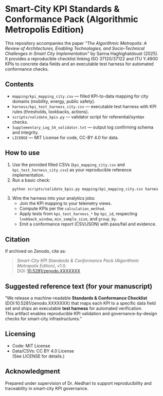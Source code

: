 
# Smart-City KPI Standards & Conformance Pack (Algorithmic Metropolis Edition)

This repository accompanies the paper *“The Algorithmic Metropolis: A Review of Architectures, Enabling Technologies, and Socio-Technical Challenges in Smart City Implementation”* by Sarina Haghighatdoust (2025).  
It provides a reproducible checklist linking ISO 37120/37122 and ITU Y.4900 KPIs to concrete data fields and an executable test harness for automated conformance checks.

## Contents
- `mapping/kpi_mapping_city.csv` — filled KPI-to-data mapping for city domains (mobility, energy, public safety).
- `harness/kpi_test_harness_city.csv` — executable test harness with KPI rules (thresholds, lookbacks, actions).
- `scripts/validate_kpis.py` — validator script for referential/syntax checks.
- `Supplementary_Log_S4_validator.txt` — output log confirming schema and integrity.
- `LICENSE` — MIT License for code, CC-BY 4.0 for data.


## How to use
1. Use the provided filled CSVs (`kpi_mapping_city.csv` and `kpi_test_harness_city.csv`) as your reproducible reference implementation.
2. Run a basic check:  
   ```bash
   python scripts/validate_kpis.py mapping/kpi_mapping_city.csv harness/kpi_test_harness_city.csv > Supplementary_Log_S4_validator.txt 2>&1
   ```
3. Wire the harness into your analytics jobs:
   - Join the KPI mapping to your telemetry views.
   - Compute KPIs per the `calculation_method`.
   - Apply tests from `kpi_test_harness_*` by `kpi_id`, respecting `lookback_window`, `min_sample_size`, and `group_by`.
   - Emit a conformance report (CSV/JSON) with pass/fail and evidence.

## Citation
If archived on Zenodo, cite as:
> *Smart-City KPI Standards & Conformance Pack (Algorithmic Metropolis Edition)*, v1.0.  
> DOI: [10.5281/zenodo.XXXXXXX](https://doi.org/10.5281/zenodo.XXXXXXX)


## Suggested reference text (for your manuscript)
“We release a machine-readable **Standards & Conformance Checklist** (DOI:10.5281/zenodo.XXXXXXX) that maps each KPI to a specific data field set and ships an executable **test harness** for automated verification.  
This artifact enables reproducible KPI validation and governance-by-design checks for smart-city infrastructures.”

## Licensing
- Code: MIT License  
- Data/CSVs: CC BY 4.0 License  
(See LICENSE for details.)

## Acknowledgment
Prepared under supervision of Dr. Aledhari to support reproducibility and traceability in smart-city KPI governance.

